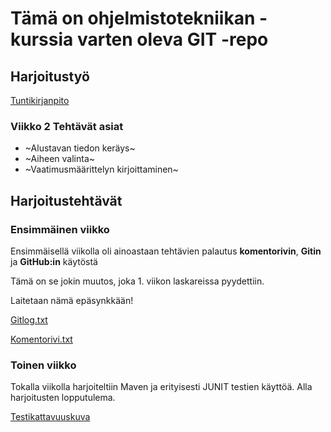# Tämä on ohjelmistotekniikan -kurssia varten oleva GIT -repo #

## Harjoitustyö ##

[Tuntikirjanpito](/dokumentointi/tuntikirjanpito.md)

### Viikko 2 Tehtävät asiat ###

* ~Alustavan tiedon keräys~
* ~Aiheen valinta~
* ~Vaatimusmäärittelyn kirjoittaminen~

## Harjoitustehtävät ##

###  Ensimmäinen viikko ###

Ensimmäisellä viikolla oli ainoastaan tehtävien palautus **komentorivin**, **Gitin** ja **GitHub:in** käytöstä

Tämä on se jokin muutos, joka 1. viikon laskareissa pyydettiin.

Laitetaan nämä epäsynkkään!

[Gitlog.txt](https://github.com/Tseipii89/ot-harjoitustyo/blob/master/laskarit/viikko1/gitlog.txt)

[Komentorivi.txt](https://github.com/Tseipii89/ot-harjoitustyo/blob/master/laskarit/viikko1/komentorivi.txt)

###  Toinen viikko ###

Tokalla viikolla harjoiteltiin Maven ja erityisesti JUNIT testien käyttöä. Alla harjoitusten lopputulema.

[Testikattavuuskuva](https://github.com/Tseipii89/ot-harjoitustyo/blob/master/laskarit/viikko2/testikattavuus.JPG)
